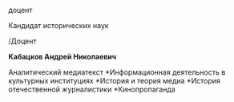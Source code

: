 доцент

Кандидат исторических наук

/Доцент

**Кабацков Андрей Николаевич**

Аналитический медиатекст
	*Информационная деятельность в культурных институциях
	*История и теория медиа
	*История отечественной журналистики
	*Кинопропаганда